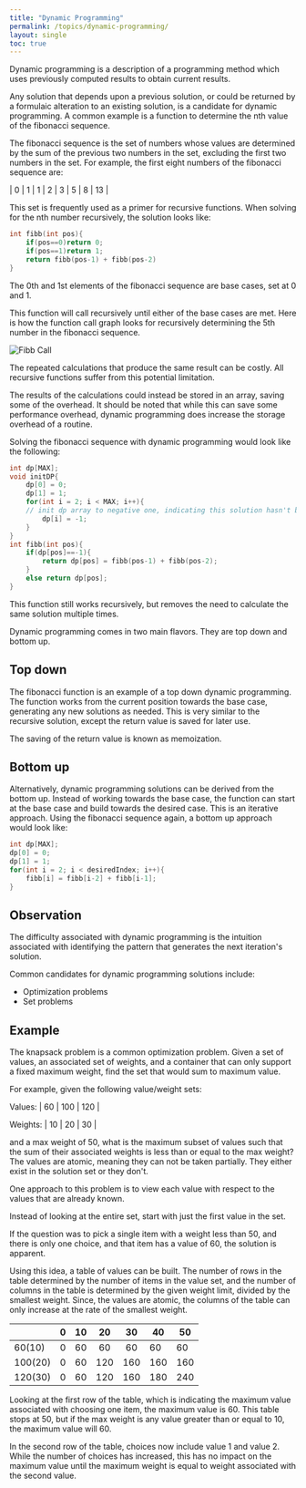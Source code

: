 ```yaml
---
title: "Dynamic Programming"
permalink: /topics/dynamic-programming/
layout: single
toc: true
---
```

Dynamic programming is a description of a programming method which uses previously computed results to obtain current results. 

Any solution that depends upon a previous solution, or could be returned by a formulaic alteration to an existing solution, is a candidate for dynamic programming. A common example is a function to determine the nth value of the fibonacci sequence. 

The fibonacci sequence is the set of numbers whose values are determined by the sum of the previous two numbers in the set, excluding the first two numbers in the set. For example, the first eight numbers of the fibonacci sequence are:

| 0 | 1 | 1 | 2 | 3 | 5 | 8 | 13  |

This set is frequently used as a primer for recursive functions. When solving for the nth number recursively, the solution looks like:

```c++ 
int fibb(int pos){
    if(pos==0)return 0;
    if(pos==1)return 1;
    return fibb(pos-1) + fibb(pos-2)
}
```
The 0th and 1st elements of the fibonacci sequence are base cases, set at 0 and 1. 

This function will call recursively until either of the base cases are met. Here is how the function call graph looks for recursively determining the 5th number in the fibonacci sequence. 

![Fibb Call](/structures-algorithms/assets/images/fibb-call-graph.jpg)

The repeated calculations that produce the same result can be costly. All recursive functions suffer from this potential limitation. 

The results of the calculations could instead be stored in an array, saving some of the overhead. It should be noted that while this can save some performance overhead, dynamic programming does increase the storage overhead of a routine. 

Solving the fibonacci sequence with dynamic programming would look like the following:
```c++
int dp[MAX];
void initDP{
    dp[0] = 0;
    dp[1] = 1;
    for(int i = 2; i < MAX; i++){
    // init dp array to negative one, indicating this solution hasn't been generated yet
        dp[i] = -1;
    }
}
int fibb(int pos){
    if(dp[pos]==-1){
        return dp[pos] = fibb(pos-1) + fibb(pos-2);
    }
    else return dp[pos];
}
```
This function still works recursively, but removes the need to calculate the same solution multiple times.

Dynamic programming comes in two main flavors. They are top down and bottom up.

## Top down

The fibonacci function is an example of a top down dynamic programming. The function works from the current position towards the base case, generating any new solutions as needed. This is very similar to the recursive solution, except the return value is saved for later use.

The saving of the return value is known as memoization.

## Bottom up
Alternatively, dynamic programming solutions can be derived from the bottom up. Instead of working towards the base case, the function can start at the base case and build towards the desired case. This is an iterative approach. Using the fibonacci sequence again, a bottom up approach would look like:
```c++
int dp[MAX];
dp[0] = 0;
dp[1] = 1;
for(int i = 2; i < desiredIndex; i++){
    fibb[i] = fibb[i-2] + fibb[i-1];
}
```

## Observation

The difficulty associated with dynamic programming is the intuition associated with identifying the pattern that generates the next iteration's solution.

Common candidates for dynamic programming solutions include:
- Optimization problems
- Set problems

## Example

The knapsack problem is a common optimization problem. Given a set of values, an associated set of weights, and a container that can only support a fixed maximum weight, find the set that would sum to maximum value.

For example, given the following value/weight sets:

Values:
| 60 | 100 | 120 |

Weights:
| 10 | 20 | 30  |

and a max weight of 50, what is the maximum subset of values such that the sum of their associated weights is less than or equal to the max weight? The values are atomic, meaning they can not be taken partially. They either exist in the solution set or they don't. 

One approach to this problem is to view each value with respect to the values that are already known.

Instead of looking at the entire set, start with just the first value in the set. 

If the question was to pick a single item with a weight less than 50, and there is only one choice, and that item has a value of 60, the solution is apparent.

Using this idea, a table of values can be built. The number of rows in the table determined by the number of items in the value set, and the number of columns in the table is determined by the given weight limit, divided by the smallest weight. Since, the values are atomic, the columns of the table can only increase at the rate of the smallest weight. 


|         | 0 | 10 | 20  | 30  | 40  | 50  |
|---------|---|:--:|:---:|:---:|-----|-----|
| 60(10)  | 0 | 60 | 60  | 60  | 60  | 60  |
| 100(20) | 0 | 60 | 120 | 160 | 160 | 160 |
| 120(30) | 0 | 60 | 120 | 160 | 180 | 240 |

Looking at the first row of the table, which is indicating the maximum value associated with choosing one item, the maximum value is 60. This table stops at 50, but if the max weight is any value greater than or equal to 10, the maximum value will 60.

In the second row of the table, choices now include value 1 and value 2. While the number of choices has increased, this has no impact on the maximum value until the maximum weight is equal to weight associated with the second value. 


